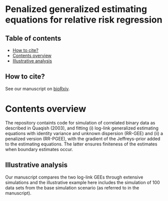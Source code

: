 # Penalized generalized estimating equations for relative risk regression 
  
## Table of contents
   * [How to cite?](#how-to-cite)
   * [Contents overview](#contents-overview)
   * [Illustrative analysis](#illustrative-analysis)

## How to cite?

See our manuscript on [bioRxiv](XXX).

# Contents overview

The repository containts code for simulation of correlated binary data as described in Quaqish (2003), and fitting (i) log-link generalized estimating equations with identity variance and unknown dispersion (RR-GEE) and (ii) a penalized version (RR-PGEE), with the gradient of the Jeffreys-prior added to the estimating equations. The latter ensures finiteness of the estimates when boundary estimates occur.  

## Illustrative analysis
Our manuscript compares the two log-link GEEs through extensive simulations and the illustrative example here includes the simulation of 100 data sets from the base simulation scenario (as referred to in the manuscript). 
 
